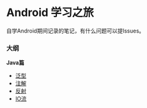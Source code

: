 # Android 学习之旅

自学Android期间记录的笔记，有什么问题可以提Issues。

### 大纲

**Java篇** 

- [泛型](./Blog/泛型/泛型fe31e483bcc64f4a96e554c63ea1aa75.md)
- [注解](./Blog/注解/注解3754c1f218474b69ac8425aced366de1.md)
- [反射](./Blog/反射/反射ef1d6b3bcc26482daed357a30837ddbe.md)
- [IO流](./Blog/IO流/IO流4431b6168d6042c8a94dfbea29b71909.md)

